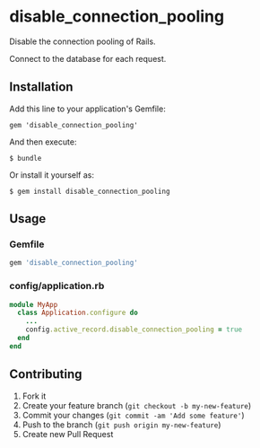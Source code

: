 # disable_connection_pooling

Disable the connection pooling of Rails.

Connect to the database for each request.

## Installation

Add this line to your application's Gemfile:

    gem 'disable_connection_pooling'

And then execute:

    $ bundle

Or install it yourself as:

    $ gem install disable_connection_pooling

## Usage

### Gemfile

```ruby
gem 'disable_connection_pooling'
```

### config/application.rb

```ruby
module MyApp
  class Application.configure do
    ...
    config.active_record.disable_connection_pooling = true
  end
end
```

## Contributing

1. Fork it
2. Create your feature branch (`git checkout -b my-new-feature`)
3. Commit your changes (`git commit -am 'Add some feature'`)
4. Push to the branch (`git push origin my-new-feature`)
5. Create new Pull Request
